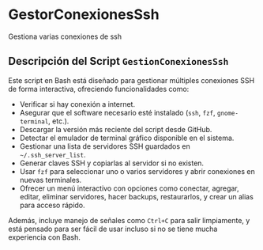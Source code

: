 # GestorConexionesSsh
Gestiona varias conexiones de ssh

## Descripción del Script `GestionConexionesSsh`

Este script en Bash está diseñado para gestionar múltiples conexiones SSH de forma interactiva, ofreciendo funcionalidades como:

- Verificar si hay conexión a internet.
- Asegurar que el software necesario esté instalado (`ssh`, `fzf`, `gnome-terminal`, etc.).
- Descargar la versión más reciente del script desde GitHub.
- Detectar el emulador de terminal gráfico disponible en el sistema.
- Gestionar una lista de servidores SSH guardados en `~/.ssh_server_list`.
- Generar claves SSH y copiarlas al servidor si no existen.
- Usar `fzf` para seleccionar uno o varios servidores y abrir conexiones en nuevas terminales.
- Ofrecer un menú interactivo con opciones como conectar, agregar, editar, eliminar servidores, hacer backups, restaurarlos, y crear un alias para acceso rápido.

Además, incluye manejo de señales como `Ctrl+C` para salir limpiamente, y está pensado para ser fácil de usar incluso si no se tiene mucha experiencia con Bash.

